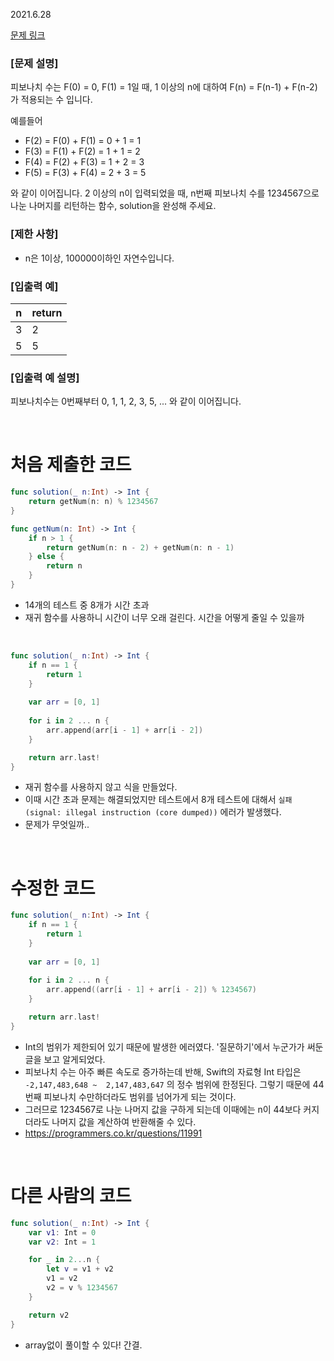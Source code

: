 2021.6.28

[문제 링크](https://programmers.co.kr/learn/courses/30/lessons/12945)

### [문제 설명]

피보나치 수는 F(0) = 0, F(1) = 1일 때, 1 이상의 n에 대하여 F(n) = F(n-1) + F(n-2) 가 적용되는 수 입니다.   

예를들어
- F(2) = F(0) + F(1) = 0 + 1 = 1
- F(3) = F(1) + F(2) = 1 + 1 = 2
- F(4) = F(2) + F(3) = 1 + 2 = 3
- F(5) = F(3) + F(4) = 2 + 3 = 5   

와 같이 이어집니다.
2 이상의 n이 입력되었을 때, n번째 피보나치 수를 1234567으로 나눈 나머지를 리턴하는 함수, solution을 완성해 주세요.

### [제한 사항]
* n은 1이상, 100000이하인 자연수입니다.

### [입출력 예]
|n|	return|
|---|---|
|3	|2|
|5|	5|

### [입출력 예 설명]
피보나치수는 0번째부터 0, 1, 1, 2, 3, 5, ... 와 같이 이어집니다.

<br>

# 처음 제출한 코드
```swift
func solution(_ n:Int) -> Int {
    return getNum(n: n) % 1234567
}

func getNum(n: Int) -> Int {
    if n > 1 {
        return getNum(n: n - 2) + getNum(n: n - 1)
    } else {
        return n
    }
}
```
- 14개의 테스트 중 8개가 시간 초과
- 재귀 함수를 사용하니 시간이 너무 오래 걸린다. 시간을 어떻게 줄일 수 있을까

<br>

```swift
func solution(_ n:Int) -> Int {
    if n == 1 {
        return 1
    }
    
    var arr = [0, 1]
    
    for i in 2 ... n {
        arr.append(arr[i - 1] + arr[i - 2])
    }

    return arr.last!
}
```
- 재귀 함수를 사용하지 않고 식을 만들었다.
- 이때 시간 초과 문제는 해결되었지만 테스트에서 8개 테스트에 대해서 `실패 (signal: illegal instruction (core dumped))` 에러가 발생했다.
- 문제가 무엇일까..

<br>

# 수정한 코드
```swift
func solution(_ n:Int) -> Int {
    if n == 1 {
        return 1
    }
    
    var arr = [0, 1]
    
    for i in 2 ... n {
        arr.append((arr[i - 1] + arr[i - 2]) % 1234567)
    }

    return arr.last!
}
```
- Int의 범위가 제한되어 있기 때문에 발생한 에러였다. '질문하기'에서 누군가가 써둔 글을 보고 알게되었다.
- 피보나치 수는 아주 빠른 속도로 증가하는데 반해, Swift의 자료형 Int 타입은 `-2,147,483,648 ~  2,147,483,647` 의 정수 범위에 한정된다. 그렇기 때문에 44번째 피보나치 수만하더라도 범위를 넘어가게 되는 것이다.
- 그러므로 1234567로 나눈 나머지 값을 구하게 되는데 이때에는 n이 44보다 커지더라도 나머지 값을 계산하여 반환해줄 수 있다.
- https://programmers.co.kr/questions/11991

<br>



# 다른 사람의 코드
```swift
func solution(_ n:Int) -> Int {
    var v1: Int = 0
    var v2: Int = 1

    for _ in 2...n {
        let v = v1 + v2
        v1 = v2
        v2 = v % 1234567
    }

    return v2
}

```
- array없이 풀이할 수 있다! 간결.